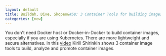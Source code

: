 ```yaml
---
layout: default
title: Buildah, Dive, Skopeo&#58; 3 Container Tools for building images on Kubernetes Cluster
categories: [new]
---
```


You don't need Docker host or Docker-in-Docker to build container
images, especially if you are using Kubernetes. There are more
lightweight and secure alternatives. In this
[video](https://youtu.be/aViKsSEGwOc) Kirill Shirinkin shows 3 container
image tools to build, analyze and promote container images.

